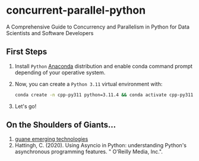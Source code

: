 # concurrent-parallel-python
A Comprehensive Guide to Concurrency and Parallelism in Python for Data Scientists and Software Developers

## First Steps

1. Install `Python` [Anaconda](https://www.anaconda.com/download) distribution and enable conda command prompt depending of your operative system.

2. Now, you can create a `Python 3.11` virtual environment with:

    ```bash
    conda create -n cpp-py311 python=3.11.4 && conda activate cpp-py311
    ```

3. Let's go!


## On the Shoulders of Giants...

1. [guane emerging technologies](https://guane.com.co/inicio/)
2. Hattingh, C. (2020). Using Asyncio in Python: understanding Python's asynchronous programming features. " O'Reilly Media, Inc.".
